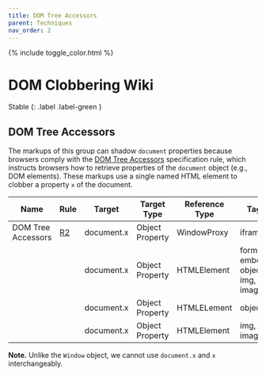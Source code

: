 ```yaml
---
title: DOM Tree Accessors
parent: Techniques
nav_order: 2
---
```


{% include toggle_color.html %}

# DOM Clobbering Wiki

Stable
{: .label .label-green }


## DOM Tree Accessors

The markups of this group can shadow `document` properties because browsers comply with the [DOM Tree Accessors](https://html.spec.whatwg.org/multipage/dom.html#dom-tree-accessors) specification rule, which instructs browsers how to retrieve properties of the `document` object (e.g., DOM elements). These markups use a single named HTML element to clobber a property `x` of the document.


| Name               	| Rule                                                                     	| Target     	| Target Type     	| Reference Type 	| Tag                             	| Attribute         	| Total 	|
|--------------------	|--------------------------------------------------------------------------	|------------	|-----------------	|----------------	|---------------------------------	|-------------------	|-------	|
| DOM Tree Accessors 	| [R2](https://html.spec.whatwg.org/multipage/dom.html#dom-tree-accessors) 	| document.x 	| Object Property 	| WindowProxy    	| iframe                          	| name=x            	| 1     	|
|                    	|                                                                          	| document.x 	| Object Property 	| HTMLElement    	| form, embed, object, img, image 	| name=x            	| 5     	|
|                    	|                                                                          	| document.x 	| Object Property 	| HTMLELement    	| object                          	| id=x              	| 1     	|
|                    	|                                                                          	| document.x 	| Object Property 	| HTMLElement    	| img, image                      	| id=x (& name=any) 	| 2     	|





**Note.** Unlike the `Window` object, we cannot use `document.x` and `x` interchangeably.


